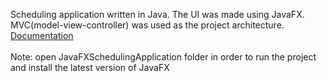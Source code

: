 Scheduling application written in Java. The UI was made using JavaFX.
<br>
MVC(model-view-controller) was used as the project architecture. 
<br> 
[Documentation](https://github.com/Andrei-Lichi/ScheduleApp/files/10438225/Project.and.process.report.pdf)
<br>
<br>
Note: open JavaFXSchedulingApplication folder in order to run the project and install the latest version of JavaFX
